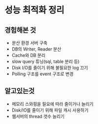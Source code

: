 # 성능 최적화 정리
## 경험해본 것
- 분산 환경 서버 구축
- DB의 Writer, Reader 분산
- Cache와 DB 분리
- slow query 튜닝(sql, table 분리 등)
- Disk I/O를 줄이기 위해 불필요한 log 끄기
- Polling 구조를 event 구조로 변경 

## 알고있는것 
- 메모리 스와핑을 필요에 따라 줄이거나 늘리기
- Disk/IO를 줄이기 위해 파일 캐시 사용하기
- 웹서버의 thread 갯수 늘리기
